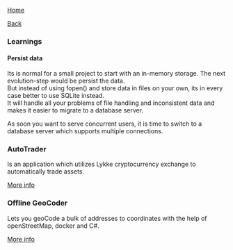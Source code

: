 [Home](/)

[Back](../index.md)

### Learnings

#### Persist data
Its is normal for a small project to start with an in-memory storage. The next evolution-step would be persist the data.    
But instead of using fopen() and store data in files on your own, its in every case better to use SQLite instead.  
It will handle all your problems of file handling and inconsistent data and makes it easier to migrate to a database server. 

As soon you want to serve concurrent users, it is time to switch to a database server which supports multiple connections.

### AutoTrader 
Is an application which utilizes Lykke cryptocurrency exchange to automatically trade assets.
 
[More info](autotrader.md)

### Offline GeoCoder
Lets you geoCode a bulk of addresses to coordinates with the help of openStreetMap, docker and C#.

[More info](./offlineGeocoder.md)
